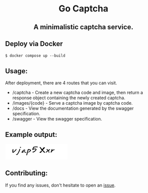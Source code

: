   <h1 align="center">Go Captcha</h1>

  <h2 align="center">
    A minimalistic captcha service.
  </h2>

## Deploy via Docker
```
$ docker compose up --build
```

## Usage:
After deployment, there are 4 routes that you can visit.
  - /captcha - Create a new captcha code and image, then return a response object containing the newly created captcha.
  - /images/{code} - Serve a captcha image by captcha code.
  - /docs - View the documentation generated by the swagger specification.
  - /swagger - View the swagger specification.

## Example output:
<img src="images/example.png"/>

## Contributing:
If you find any issues, don't hesitate to open an <a href="https://github.com/PolyLmao/go-captcha/issues/new">issue</a>.